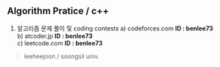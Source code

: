 Algorithm Pratice / c++
------------------

1. 알고리즘 문제 풀이 및 coding contests
  a) codeforces.com       **ID : benlee73**  
  b) atcoder.jp           **ID : benlee73**  
  c) leetcode.com         **ID : benlee73**
  
>leeheejoon / soongsil univ.
